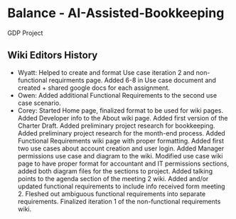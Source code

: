 # Balance - AI-Assisted-Bookkeeping
GDP Project

## Wiki Editors History
* Wyatt: Helped to create and format Use case iteration 2 and non-functional requirments page. Added 6-8 in Use case document and created + shared google docs for each assignment.
* Owen: Added additional Functional Requirements to the second use case scenario.
* Corey: Started Home page, finalized format to be used for wiki pages. Added Developer info to the About wiki page. Added first version of the Charter Draft. Added preliminary project research for bookkeeping. Added preliminary project research for the month-end process. Added Functional Requirements wiki page with proper formatting. Added first two use cases about account creation and user login. Added Manager permissions use case and diagram to the wiki. Modified use case wiki page to have proper format for accountant and IT permissions sections, added both diagram files for the sections to project. Added talking points to the agenda section of the meeting 2 wiki. Added and/or updated functional requirements to include info received form meeting 2. Fleshed out ambiguous functional requirements into separate requirements. Finalized iteration 1 of the non-functional requirements wiki.
